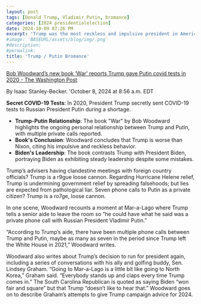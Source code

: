 ```yaml
---
layout: post
tags: [Donald Trump, Vladimir Putin, bromance]
categories: [2024 presidentialelection]
date: 2024-10-09 07:26 PM
excerpt: 'Trump was the most reckless and impulsive president in American history and is demonstrating the very same character as a presidential candidate in 2024.'
#image: 'BASEURL/assets/blog/img/.png'
#description:
#permalink:
title: 'Trump / Putin Bromance'
---
```


[Bob Woodward’s new book ‘War’ reports Trump gave Putin covid tests in 2020 - The Washington Post](https://www.washingtonpost.com/politics/2024/10/08/bob-woodward-new-book-war-trump-putin-biden/)

By Isaac Stanley-Becker. 'October 8, 2024 at 8:56 a.m. EDT

  **Secret COVID-19 Tests**: In 2020, President Trump secretly sent COVID-19 tests to Russian President Putin during a shortage.
- **Trump-Putin Relationship**: The book "War" by Bob Woodward highlights the ongoing personal relationship between Trump and Putin, with multiple private calls reported.
- **Book's Conclusion**: Woodward concludes that Trump is worse than Nixon, citing his impulsive and reckless behavior.
- **Biden's Leadership**: The book contrasts Trump with President Biden, portraying Biden as exhibiting steady leadership despite some mistakes.

Trump’s advisers having clandestine meetings with foreign country officials? Trump is a r9gue loose cannon. Regarding
Hurricane Helene relief, Trump is undermining government relief by spreading falsehoods; but lies are expected from pathological liar. 
 Seven phone calls to Putin as a private citizen? Trump is a ro7ge, loose cannon.
 
In one scene, Woodward recounts a moment at Mar-a-Lago where Trump tells a senior aide to leave the room so “he
 could have what he said was a private phone call with Russian President Vladimir Putin.”

“According to Trump’s aide, there have been multiple phone calls between Trump and Putin, maybe as many as seven
in the period since Trump left the White House in 2021,” Woodward writes.
 
Woodward also writes about Trump’s decision to run for president again, including a series of conversations
with his ally and golfing buddy, Sen. Lindsey Graham. “Going to Mar-a-Lago is a little bit like going to North
Korea,” Graham said. “Everybody stands up and claps every time Trump comes in.” The South Carolina Republican
is quoted as saying Biden “won fair and square” but that Trump “doesn’t like to hear that.” Woodward goes on
to describe Graham’s attempts to give Trump campaign advice for 2024.